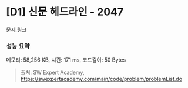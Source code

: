 # [D1] 신문 헤드라인 - 2047 

[문제 링크](https://swexpertacademy.com/main/code/problem/problemDetail.do?contestProbId=AV5QKsLaAy0DFAUq) 

### 성능 요약

메모리: 58,256 KB, 시간: 171 ms, 코드길이: 50 Bytes



> 출처: SW Expert Academy, https://swexpertacademy.com/main/code/problem/problemList.do